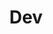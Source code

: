 ---
title: Dev
description: Membahas Mengenai Teknologi dan Developer
image:

# Badge style
style:
    background: "#2a9d8f"
    color: "#fff"
---